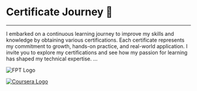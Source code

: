 # Certificate Journey 🌟

---

I embarked on a continuous learning journey to improve my skills and knowledge by obtaining various certifications.
Each certificate represents my commitment to growth, hands-on practice, and real-world application. 
I invite you to explore my certifications and see how my passion for learning has shaped my technical expertise.
...

![FPT Logo](https://upload.wikimedia.org/wikipedia/vi/thumb/2/2d/Logo_Tr%C6%B0%E1%BB%9Dng_%C4%90%E1%BA%A1i_h%E1%BB%8Dc_FPT.svg/1200px-Logo_Tr%C6%B0%E1%BB%9Dng_%C4%90%E1%BA%A1i_h%E1%BB%8Dc_FPT.svg.png)

[![Coursera Logo](https://upload.wikimedia.org/wikipedia/commons/thumb/5/5f/Coursera_logo_%282020%29.svg/2560px-Coursera_logo_%282020%29.svg.png)](https://www.coursera.org)
